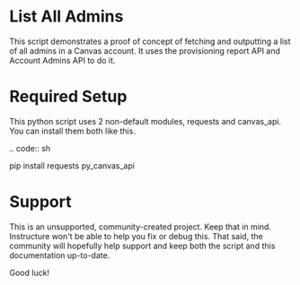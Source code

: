 List All Admins
===============================

This script demonstrates a proof of concept of fetching and outputting a list
of all admins in a Canvas account. It uses the provisioning report API and
Account Admins API to do it.

Required Setup
==============
This python script uses 2 non-default modules, requests and canvas_api. You can
install them both like this.

.. code:: sh

  pip install requests py_canvas_api


Support
========

This is an unsupported, community-created project. Keep that in 
mind. Instructure won't be able to help you fix or debug this.
That said, the community will hopefully help support and keep
both the script and this documentation up-to-date.

Good luck!


